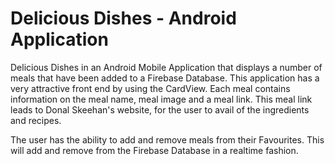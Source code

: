 # Delicious Dishes - Android Application

Delicious Dishes in an Android Mobile Application that displays a number of meals that have been added to a Firebase Database.
This application has a very attractive front end by using the CardView. Each meal contains information on the meal name, meal image
and a meal link. This meal link leads to Donal Skeehan's website, for the user to avail of the ingredients and recipes.

The user has the ability to add and remove meals from their Favourites. This will add and remove from the Firebase Database in a
realtime fashion.

